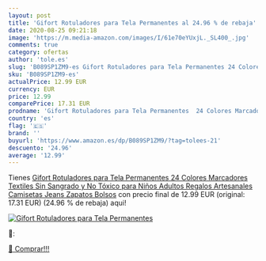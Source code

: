 ```yaml
---
layout: post
title: 'Gifort Rotuladores para Tela Permanentes al 24.96 % de rebaja'
date: 2020-08-25 09:21:18
image: 'https://m.media-amazon.com/images/I/61e70eYUxjL._SL400_.jpg'
comments: true
category: ofertas
author: 'tole.es'
slug: 'B089SP1ZM9-es Gifort Rotuladores para Tela Permanentes 24 Colores...'
sku: 'B089SP1ZM9-es'
actualPrice: 12.99 EUR
currency: EUR
price: 12.99
comparePrice: 17.31 EUR
prodname: 'Gifort Rotuladores para Tela Permanentes  24 Colores Marcadores Textiles Sin Sangrado y No Tóxico para Niños Adultos Regalos Artesanales  Camisetas  Jeans  Zapatos  Bolsos'
country: 'es'
flag: '🇪🇸'
brand: ''
buyurl: 'https://www.amazon.es/dp/B089SP1ZM9/?tag=tolees-21'
descuento: '24.96'
average: '12.99'
---
```


Tienes [Gifort Rotuladores para Tela Permanentes  24 Colores Marcadores Textiles Sin Sangrado y No Tóxico para Niños Adultos Regalos Artesanales  Camisetas  Jeans  Zapatos  Bolsos](https://www.amazon.es/dp/B089SP1ZM9/?tag=tolees-21) con precio final de  12.99 EUR (original: 17.31 EUR) (24.96 %  de rebaja) aqui!

[![Gifort Rotuladores para Tela Permanentes](https://m.media-amazon.com/images/I/61e70eYUxjL._SL400_.jpg)](https://www.amazon.es/dp/B089SP1ZM9/?tag=tolees-21)

🔎:


[🛒 Comprar!!!](https://www.amazon.es/dp/B089SP1ZM9/?tag=tolees-21)
